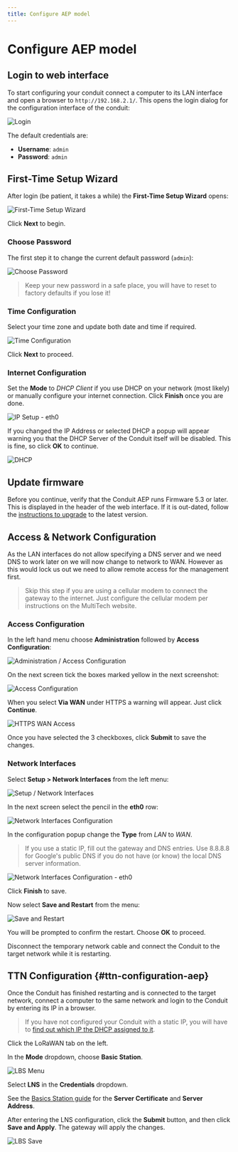 ```yaml
---
title: Configure AEP model
---
```


# Configure AEP model

## Login to web interface

To start configuring your conduit connect a computer to its LAN interface and open a browser to `http://192.168.2.1/`. This opens the login dialog for the configuration interface of the conduit:

![Login](login-aep.png)

The default credentials are:

* **Username**: `admin`
* **Password**: `admin`

## First-Time Setup Wizard
After login (be patient, it takes a while) the **First-Time Setup Wizard** opens:

![First-Time Setup Wizard](wizard.png)

Click **Next** to begin.

### Choose Password

The first step it to change the current default password (`admin`):

![Choose Password](password.png)

> Keep your new password in a safe place, you will have to reset to factory defaults if you lose it!

### Time Configuration

Select your time zone and update both date and time if required.

![Time Configuration](time.png)

Click **Next** to proceed.

### Internet Configuration

Set the **Mode** to *DHCP Client* if you use DHCP on your network (most likely) or manually configure your internet connection. Click **Finish** once you are done.

![IP Setup - eth0](ip.png)

If you changed the IP Address or selected DHCP a popup will appear warning you that the DHCP Server of the Conduit itself will be disabled. This is fine, so click **OK** to continue.

![DHCP](dhcp.png)

## Update firmware

Before you continue, verify that the Conduit AEP runs Firmware 5.3 or later. This is displayed in the header of the web interface. If it is out-dated, follow the [instructions to upgrade](http://www.multitech.net/developer/software/aep/upgrading-the-aep-firmware/) to the latest version. 

## Access & Network Configuration

As the LAN interfaces do not allow specifying a DNS server and we need DNS to work later on we will now change to network to WAN. However as this would lock us out we need to allow remote access for the management first.

> Skip this step if you are using a cellular modem to connect the gateway to the internet. Just configure the cellular modem per instructions on the MultiTech website.

### Access Configuration

In the left hand menu choose **Administration** followed by **Access Configuration**:

![Administration / Access Configuration](menu-access.png)

On the next screen tick the boxes marked yellow in the next screenshot:

![Access Configuration](access.png)

When you select **Via WAN** under HTTPS a warning will appear. Just click **Continue**.

![HTTPS WAN Access](wan-access.png)

Once you have selected the 3 checkboxes, click **Submit** to save the changes.

### Network Interfaces

Select **Setup > Network Interfaces** from the left menu:

![Setup / Network Interfaces](menu-network.png)

In the next screen select the pencil in the **eth0** row:

![Network Interfaces Configuration](interfaces.png)

In the configuration popup change the **Type** from *LAN* to *WAN*.

> If you use a static IP, fill out the gateway and DNS entries. Use 8.8.8.8 for Google's public DNS if you do not have (or know) the local DNS server information.

![Network Interfaces Configuration - eth0](interface.png)

Click **Finish** to save.

Now select **Save and Restart** from the menu:

![Save and Restart](menu-restart.png)

You will be prompted to confirm the restart. Choose **OK** to proceed.

Disconnect the temporary network cable and connect the Conduit to the target network while it is restarting.

## TTN Configuration {#ttn-configuration-aep}

Once the Conduit has finished restarting and is connected to the target network, connect a computer to the same network and login to the Conduit by entering its IP in a browser.

> If you have not configured your Conduit with a static IP, you will have to [find out which IP the DHCP assigned to it](http://apple.stackexchange.com/questions/19783/how-do-i-know-the-ip-addresses-of-other-computers-in-my-network).

Click the LoRaWAN tab on the left.

In the **Mode** dropdown, choose **Basic Station**.

![LBS Menu](lbs-menu.png)

Select **LNS** in the **Credentials** dropdown.

See the [Basics Station guide](../basics-station) for the **Server Certificate** and **Server Address**.

After entering the LNS configuration, click the **Submit** button, and then click **Save and Apply**. The gateway will apply the changes.

![LBS Save](lbs-save.png)

